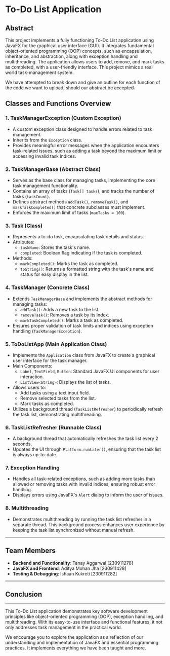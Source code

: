 # To-Do List Application

## Abstract

This project implements a fully functioning To-Do List application using JavaFX for the graphical user interface (GUI). It integrates fundamental object-oriented programming (OOP) concepts, such as encapsulation, inheritance, and abstraction, along with exception handling and multithreading. The application allows users to add, remove, and mark tasks as completed, with a user-friendly interface. This project mimics a real world task-management system.

We have attempted to break down and give an outline for each function of the code we want to upload, should our abstract be accepted.

## Classes and Functions Overview

### 1. **TaskManagerException (Custom Exception)**
   - A custom exception class designed to handle errors related to task management.
   - Inherits from the `Exception` class.
   - Provides meaningful error messages when the application encounters task-related issues, such as adding a task beyond the maximum limit or accessing invalid task indices.

### 2. **TaskManagerBase (Abstract Class)**
   - Serves as the base class for managing tasks, implementing the core task management functionality.
   - Contains an array of tasks (`Task[] tasks`), and tracks the number of tasks (`taskCount`).
   - Defines abstract methods `addTask()`, `removeTask()`, and `markTaskCompleted()` that concrete subclasses must implement.
   - Enforces the maximum limit of tasks (`maxTasks = 100`).

### 3. **Task (Class)**
   - Represents a to-do task, encapsulating task details and status.
   - Attributes:
     - `taskName`: Stores the task's name.
     - `completed`: Boolean flag indicating if the task is completed.
   - Methods:
     - `markCompleted()`: Marks the task as completed.
     - `toString()`: Returns a formatted string with the task's name and status for easy display in the list.

### 4. **TaskManager (Concrete Class)**
   - Extends `TaskManagerBase` and implements the abstract methods for managing tasks:
     - `addTask()`: Adds a new task to the list.
     - `removeTask()`: Removes a task by its index.
     - `markTaskCompleted()`: Marks a task as completed.
   - Ensures proper validation of task limits and indices using exception handling (`TaskManagerException`).

### 5. **ToDoListApp (Main Application Class)**
   - Implements the `Application` class from JavaFX to create a graphical user interface for the task manager.
   - Main Components:
     - `Label`, `TextField`, `Button`: Standard JavaFX UI components for user interaction.
     - `ListView<String>`: Displays the list of tasks.
   - Allows users to:
     - Add tasks using a text input field.
     - Remove selected tasks from the list.
     - Mark tasks as completed.
   - Utilizes a background thread (`TaskListRefresher`) to periodically refresh the task list, demonstrating multithreading.

### 6. **TaskListRefresher (Runnable Class)**
   - A background thread that automatically refreshes the task list every 2 seconds.
   - Updates the UI through `Platform.runLater()`, ensuring that the task list is always up-to-date.
   
### 7. **Exception Handling**
   - Handles all task-related exceptions, such as adding more tasks than allowed or removing tasks with invalid indices, ensuring robust error handling.
   - Displays errors using JavaFX's `Alert` dialog to inform the user of issues.

### 8. **Multithreading**
   - Demonstrates multithreading by running the task list refresher in a separate thread. This background process enhances user experience by keeping the task list synchronized without manual refresh.

---

## Team Members
- **Backend and Functionality**: Tanay Aggarwal [230911278]
- **JavaFX and Frontend**: Aditya Mohan Jha [230911428]
- **Testing & Debugging**: Ishaan Kukreti [230911282]

---

## Conclusion
---

This To-Do List application demonstrates key software development principles like object-oriented programming (OOP), exception handling, and multithreading. With its easy-to-use interface and functional features, it not only addresses task management in the practical world.

We encourage you to explore the application as a reflection of our understanding and implementation of JavaFX and essential programming practices. It implements everything we have been taught and more.

